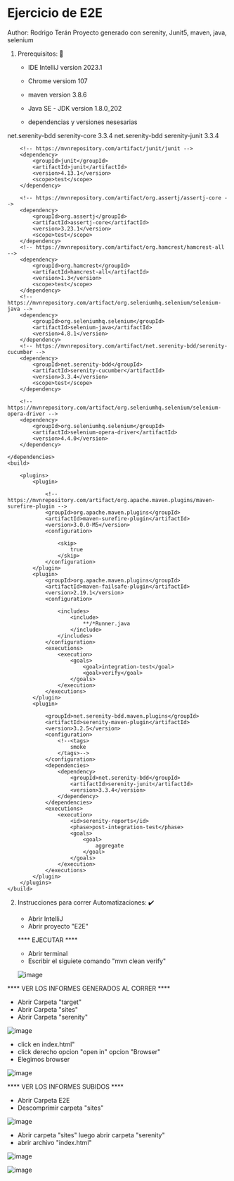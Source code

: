 # Ejercicio de E2E 
Author: Rodrigo Terán
Proyecto generado con serenity, Junit5, maven, java, selenium 

1. Prerequisitos: 📃
   -  IDE IntelliJ version 2023.1
   -  Chrome versiom 107
   -  maven version 3.8.6
   -  Java SE - JDK version 1.8.0_202
  
   -  dependencias y versiones nesesarias
<dependencies>
        <!-- https://mvnrepository.com/artifact/net.serenity-bdd/serenity-core -->
        <dependency>
            <groupId>net.serenity-bdd</groupId>
            <artifactId>serenity-core</artifactId>
            <version>3.3.4</version>
        </dependency>
        <!-- https://mvnrepository.com/artifact/net.serenity-bdd/serenity-junit -->
        <dependency>
            <groupId>net.serenity-bdd</groupId>
            <artifactId>serenity-junit</artifactId>
            <version>3.3.4</version>
        </dependency>

        <!-- https://mvnrepository.com/artifact/junit/junit -->
        <dependency>
            <groupId>junit</groupId>
            <artifactId>junit</artifactId>
            <version>4.13.1</version>
            <scope>test</scope>
        </dependency>

        <!-- https://mvnrepository.com/artifact/org.assertj/assertj-core -->
        <dependency>
            <groupId>org.assertj</groupId>
            <artifactId>assertj-core</artifactId>
            <version>3.23.1</version>
            <scope>test</scope>
        </dependency>
        <!-- https://mvnrepository.com/artifact/org.hamcrest/hamcrest-all -->
        <dependency>
            <groupId>org.hamcrest</groupId>
            <artifactId>hamcrest-all</artifactId>
            <version>1.3</version>
            <scope>test</scope>
        </dependency>
        <!-- https://mvnrepository.com/artifact/org.seleniumhq.selenium/selenium-java -->
        <dependency>
            <groupId>org.seleniumhq.selenium</groupId>
            <artifactId>selenium-java</artifactId>
            <version>4.8.1</version>
        </dependency>
        <!-- https://mvnrepository.com/artifact/net.serenity-bdd/serenity-cucumber -->
        <dependency>
            <groupId>net.serenity-bdd</groupId>
            <artifactId>serenity-cucumber</artifactId>
            <version>3.3.4</version>
            <scope>test</scope>
        </dependency>

        <!-- https://mvnrepository.com/artifact/org.seleniumhq.selenium/selenium-opera-driver -->
        <dependency>
            <groupId>org.seleniumhq.selenium</groupId>
            <artifactId>selenium-opera-driver</artifactId>
            <version>4.4.0</version>
        </dependency>

    </dependencies>
    <build>

        <plugins>
            <plugin>

                <!-- https://mvnrepository.com/artifact/org.apache.maven.plugins/maven-surefire-plugin -->
                <groupId>org.apache.maven.plugins</groupId>
                <artifactId>maven-surefire-plugin</artifactId>
                <version>3.0.0-M5</version>
                <configuration>

                    <skip>
                        true
                    </skip>
                </configuration>
            </plugin>
            <plugin>
                <groupId>org.apache.maven.plugins</groupId>
                <artifactId>maven-failsafe-plugin</artifactId>
                <version>2.19.1</version>
                <configuration>

                    <includes>
                        <include>
                            **/*Runner.java
                        </include>
                    </includes>
                </configuration>
                <executions>
                    <execution>
                        <goals>
                            <goal>integration-test</goal>
                            <goal>verify</goal>
                        </goals>
                    </execution>
                </executions>
            </plugin>
            <plugin>

                <groupId>net.serenity-bdd.maven.plugins</groupId>
                <artifactId>serenity-maven-plugin</artifactId>
                <version>3.2.5</version>
                <configuration>
                    <!--<tags>
                        smoke
                    </tags>-->
                </configuration>
                <dependencies>
                    <dependency>
                        <groupId>net.serenity-bdd</groupId>
                        <artifactId>serenity-junit</artifactId>
                        <version>3.3.4</version>
                    </dependency>
                </dependencies>
                <executions>
                    <execution>
                        <id>serenity-reports</id>
                        <phase>post-integration-test</phase>
                        <goals>
                            <goal>
                                aggregate
                            </goal>
                        </goals>
                    </execution>
                </executions>
            </plugin>
        </plugins>
    </build>



2. Instrucciones para correr Automatizaciones: ✔️
   - Abrir IntelliJ
   - Abrir proyecto "E2E"
  
   **** EJECUTAR ****

   - Abrir terminal
   - Escribir el siguiete comando "mvn clean verify"
     
   
   ![image](https://github.com/ttbr101081/E2E/assets/79415192/7d64de8c-b6bf-4cc8-b5ba-ca96fc2b3af3)

  

**** VER LOS INFORMES GENERADOS AL CORRER ****

* Abrir Carpeta "target"
* Abrir Carpeta "sites"
* Abrir Carpeta "serenity"

![image](https://github.com/ttbr101081/E2E/assets/79415192/6da48c29-9f05-4fd3-b4ea-864e0457b8a4)

  
* click en index.html"
* click derecho opcion "open in" opcion "Browser"
* Elegimos browser

 ![image](https://github.com/ttbr101081/E2E/assets/79415192/f806181f-2942-4399-96bf-6b1941e9850f)

**** VER LOS INFORMES SUBIDOS ****

* Abrir Carpeta E2E
* Descomprimir carpeta "sites"

![image](https://github.com/ttbr101081/E2E/assets/79415192/7e01543f-e16d-4749-8665-29d4068faef1)

  
* Abrir carpeta "sites" luego abrir carpeta "serenity"
* abrir archivo "index.html"

![image](https://github.com/ttbr101081/E2E/assets/79415192/9922ccce-c910-491c-9e5e-8eb98a742102)

![image](https://github.com/ttbr101081/E2E/assets/79415192/598da11b-2a13-4e74-9aeb-432d34d35c89)

